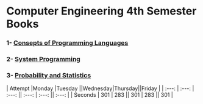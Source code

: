 # Computer Engineering 4th Semester Books

  

### 1- [Consepts of Programming Languages](https://github.com/AcarFurkan/books/blob/main/Robert%20W.%20Sebesta%20-%20Concepts%20of%20Programming%20Languages-Pearson%20(2015).pdf)
### 2- [System Programming](https://github.com/AcarFurkan/books/blob/main/Computer%20Systems%20A%20Programmers%20Perspective%20(3rd).pdf)
### 3- [Probability and Statistics](https://github.com/AcarFurkan/books/blob/main/Introduction%20to%20Probability%20and%20Statistics.pdf)


| Attempt |Monday |Tuesday ||Wednesday|Thursday||Friday    | 
| :---:   | :---: | :---:  || :---:   | :---:  || :---:    | 
| Seconds | 301   | 283    || 301     | 283    || 301      | 
